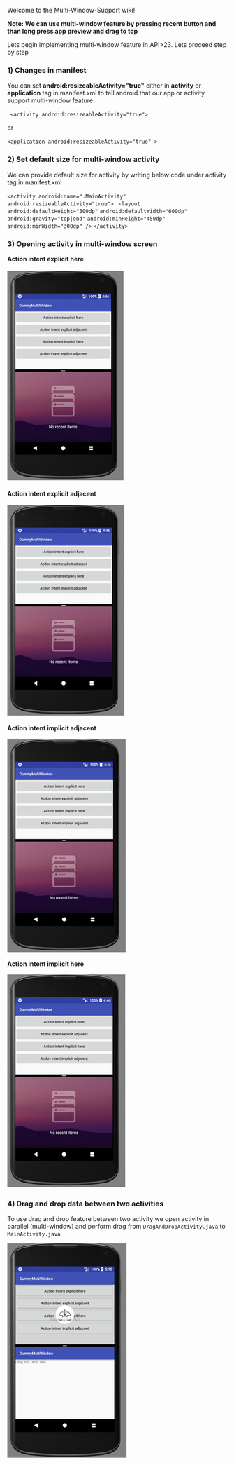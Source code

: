 Welcome to the Multi-Window-Support wiki!

**Note: We can use multi-window feature by pressing recent button and than long press app preview and drag to top**

Lets begin implementing multi-window feature in API>23. Lets proceed step by step

###  1) Changes in manifest
 You can set **android:resizeableActivity="true"** either in **activity** or **application** tag in manifest.xml to tell android that our app or activity support multi-window feature.

` <activity android:resizeableActivity="true">`

or

`<application android:resizeableActivity="true" >`

### 2) Set default size for multi-window activity
We can provide default size for activity by writing below code under activity tag in manifest.xml

  `<activity android:name=".MainActivity"`
             `android:resizeableActivity="true">`
    ` <layout`
                  `android:defaultHeight="500dp"`
                  `android:defaultWidth="600dp"`
                  `android:gravity="top|end"`
                 `android:minHeight="450dp"`
                  `android:minWidth="300dp" />`
  `</activity>`   

### 3) Opening activity in multi-window screen 
 **Action intent explicit here**

![Action intent explicit adjacent](https://github.com/rajeshct/Multi-Window-Support/blob/master/Action%20intent%20explicit%20here.gif)

**Action intent explicit adjacent**

![Action intent explicit adjacent](https://github.com/rajeshct/Multi-Window-Support/blob/master/Action%20intent%20explicit%20adjacent.gif)

**Action intent implicit adjacent**

![Action intent implicit adjacent](https://github.com/rajeshct/Multi-Window-Support/blob/master/Action%20intent%20implicit%20adjacent.gif)

**Action intent implicit here**

![Action intent implicit here](https://github.com/rajeshct/Multi-Window-Support/blob/master/Action%20intent%20implicit%20here.gif)


### 4) Drag and drop data between two activities
To use drag and drop feature between two activity we open activity in parallel (multi-window) and perform drag from
`DragAndDropActivity.java`  to `MainActivity.java`

![Multi-Window screen](https://github.com/rajeshct/Multi-Window-Support/blob/master/image10.png)
